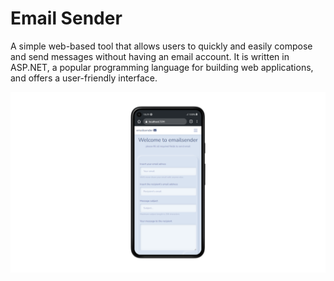 
# Email Sender

A simple web-based tool that allows users to quickly and easily compose and send messages without having an email account. It is written in ASP.NET, a popular programming language for building web applications, and offers a user-friendly interface. 

![App Screenshot](https://github.com/MateuszBronclik/emailsender/blob/main/emailsender/FrontEnd/emailsender.png?raw=true ) 
